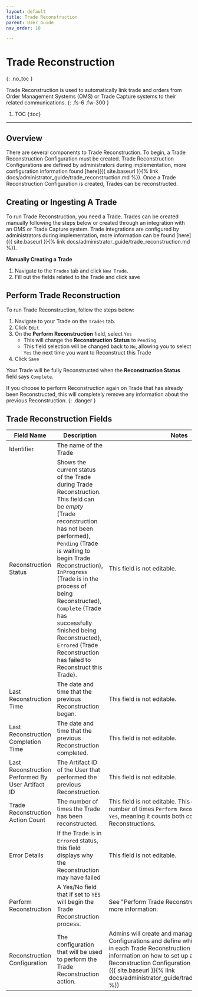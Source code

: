 ```yaml
---
layout: default
title: Trade Reconstruction
parent: User Guide
nav_order: 10

---
```


# Trade Reconstruction
{: .no_toc }

Trade Reconstruction is used to automatically link trade and orders from Order Management Systems (OMS) or Trade Capture systems to their related communications.
{: .fs-6 .fw-300 }

1. TOC
{:toc}

---

## Overview

There are several components to Trade Reconstruction. To begin, a Trade Reconstruction Configuration must be created. Trade Reconstruction Configurations are defined by administrators during implementation, more configuration information found [here]({{ site.baseurl }}{% link docs/administrator_guide/trade_reconstruction.md %}). Once a Trade Reconstruction Configuration is created, Trades can be reconstructed.

## Creating or Ingesting A Trade

To run Trade Reconstruction, you need a Trade. Trades can be created manually following the steps below or created through an integration with an OMS or Trade Capture system. Trade integrations are configured by administrators during implementation, more information can be found [here]({{ site.baseurl }}{% link docs/administrator_guide/trade_reconstruction.md %}).

**Manually Creating a Trade**

1. Navigate to the `Trades` tab and click `New Trade`.
2. Fill out the fields related to the Trade and click save

## Perform Trade Reconstruction

To run Trade Reconstruction, follow the steps below:

1. Navigate to your Trade on the `Trades` tab.
2. Click `Edit`
3. On the **Perform Reconstruction** field, select `Yes`
   - This will change the **Reconstruction Status** to `Pending`
   - This field selection will be changed back to `No`, allowing you to select `Yes` the next time you want to Reconstruct this Trade
4. Click `Save`

Your Trade will be fully Reconstructed when the **Reconstruction Status** field says `Complete`.

If you choose to perform Reconstruction again on Trade that has already been Reconstructed, this will completely remove any information about the previous Reconstruction.
{: .danger }

## Trade Reconstruction Fields

| **Field Name** | **Description**          | **Notes**    |
| ------------------------ | ----------------------------- | ----------------- |
| Identifier              | The name of the Trade             |         |
| Reconstruction Status             | Shows the current status of the Trade during Trade Reconstruction. This field can be *empty* (Trade reconstruction has not been performed), `Pending` (Trade is waiting to begin Trade Reconstruction), `InProgress` (Trade is in the process of being Reconstructed), `Complete` (Trade has successfully finished being Reconstructed), `Errored` (Trade Reconstruction has failed to Reconstruct this Trade). |    This field is not editable.     |
| Last Reconstruction Time             | The date and time that the previous Reconstruction began.      |   This field is not editable.      |
| Last Reconstruction Completion Time  | The date and time that the previous Reconstruction completed.   | This field is not editable.  |
| Last Reconstruction Performed By User Artifact ID   | The Artifact ID of the User that performed the previous Reconstruction.      |   This field is not editable.      |
| Trade Reconstruction Action Count             | The number of times the Trade has been reconstructed.        | This field is not editable. This count is total number of times `Perform Reconstruction` is set to `Yes`, meaning it counts both completed and errored Reconstructions.   |
| Error Details   | If the Trade is in `Errored` status, this field displays why the Reconstruction may have failed   | This field is not editable.  |
| Perform Reconstruction      | A Yes/No field that if set to `YES` will begin the Trade Reconstruction process.      |   See "Perform Trade Reconstruction section for more information.      |
| Reconstruction Configuration        | The configuration that will be used to perform the Trade Reconstruction action.        |  Admins will create and manage Reconstruction Configurations and define which should be used in each Trade Reconstruction case. Administrator information on how to set up a Trade Reconstruction Configuration can be found [here]({{ site.baseurl }}{% link docs/administrator_guide/trade_reconstruction.md %})     |


